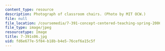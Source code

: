 ```yaml
---
content_type: resource
description: Photograph of classroom chairs. (Photo by MIT OCW.)
file: null
file_location: /coursemedia/7-391-concept-centered-teaching-spring-2006/fd6e677e5f84b18bb4e576cef6a15c5f_7-391s06.jpg
file_type: image/jpeg
resourcetype: Image
title: 7-391s06.jpg
uid: fd6e677e-5f84-b18b-b4e5-76cef6a15c5f
---
```

